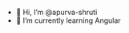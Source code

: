 - 👋 Hi, I’m @apurva-shruti
- 🌱 I’m currently learning Angular


<!---
apurva-shruti/apurva-shruti is a ✨ special ✨ repository because its `README.md` (this file) appears on your GitHub profile.
You can click the Preview link to take a look at your changes.
--->
